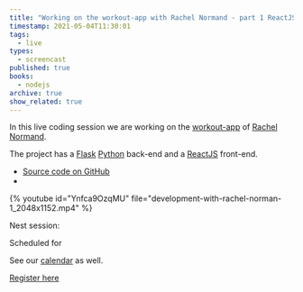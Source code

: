 ```yaml
---
title: "Working on the workout-app with Rachel Normand - part 1 ReactJS"
timestamp: 2021-05-04T11:30:01
tags:
  - live
types:
  - screencast
published: true
books:
  - nodejs
archive: true
show_related: true
---
```



In this live coding session we are working on the [workout-app](https://github.com/rnewstead1/workout-app)
of [Rachel Normand](https://www.linkedin.com/in/rnewstead/).

The project has a [Flask](/flask) [Python](/python) back-end and a [ReactJS](/reactjs) front-end.



* [Source code on GitHub](https://github.com/rnewstead1/workout-app)
* <a href="https://jasonwatmore.com/post/2020/02/01/react-fetch-http-post-request-examples"></a>

{% youtube id="Ynfca9OzqMU" file="development-with-rachel-norman-1_2048x1152.mp4" %}


Nest session:

Scheduled for <span id="localdate" x-schedule="2021-05-11T09:00:00+03:00"></span>

See our [calendar](/live) as well.

<a class="btn btn-lg btn-success" href="https://us02web.zoom.us/meeting/register/tZApdu-przIqHtYFkt_H9M2pcZmyWMekORBx">Register here</a>
